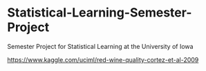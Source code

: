 # Statistical-Learning-Semester-Project

Semester Project for Statistical Learning at the University of Iowa

https://www.kaggle.com/uciml/red-wine-quality-cortez-et-al-2009

